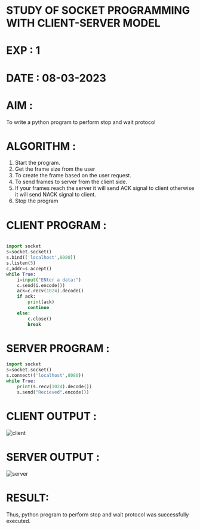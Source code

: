 
# STUDY OF SOCKET PROGRAMMING WITH CLIENT-SERVER MODEL

# EXP : 1

# DATE : 08-03-2023

# AIM :
To write a python program to perform stop and wait protocol
# ALGORITHM :
1. Start the program.
2. Get the frame size from the user
3. To create the frame based on the user request.
4. To send frames to server from the client side.
5. If your frames reach the server it will send ACK signal to client otherwise it will send NACK signal to client.
6. Stop the program

# CLIENT PROGRAM :
```PYTHON 3

import socket
s=socket.socket()
s.bind(('localhost',8080))
s.listen(5)
c,addr=s.accept()
while True:
	i=input("ENter a data:")
	c.send(i.encode())
	ack=c.recv(1024).decode()
	if ack:
		print(ack)
		continue
	else:
		c.close()
		break
```
# SERVER PROGRAM : 
```PYTHON 3
import socket
s=socket.socket()
s.connect(('localhost',8080))
while True:
	print(s.recv(1024).decode())
	s.send("Recieved".encode())
```

# CLIENT OUTPUT :
![client](https://github.com/Skanthasishanth/19CS406-EX-1/assets/118298456/651a2e90-1b67-4000-a863-c0d5ea3cd510)

# SERVER OUTPUT :
![server](https://github.com/Skanthasishanth/19CS406-EX-1/assets/118298456/0527f6df-36fc-4cbb-9917-6fc2e06d7ace)
# RESULT:
Thus, python program to perform stop and wait protocol was successfully executed.
